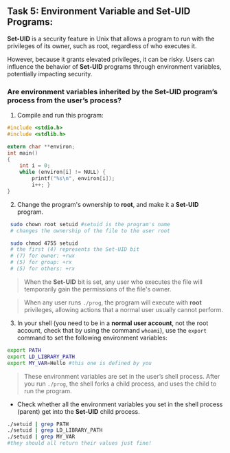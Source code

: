 ## Task 5: Environment Variable and Set-UID Programs:
**Set-UID** is a security feature in Unix that allows a program to run with the privileges of its owner, such as root, regardless of who executes it.

However, because it grants elevated privileges, it can be risky. Users can influence the behavior of **Set-UID** programs through environment variables, potentially impacting security.

### Are environment variables inherited by the **Set-UID** program’s process from the user’s process?

1) Compile and run this program:
```c
#include <stdio.h>
#include <stdlib.h>

extern char **environ;
int main()
{
    int i = 0;
    while (environ[i] != NULL) {
        printf("%s\n", environ[i]);
        i++; }
}
```
2) Change the program's ownership to **root**, and make it a **Set-UID** program.
```bash
 sudo chown root setuid #setuid is the program's name
 # changes the ownership of the file to the user root

 sudo chmod 4755 setuid 
 # the first (4) represents the Set-UID bit
 # (7) for owner: +rwx
 # (5) for group: +rx
 # (5) for others: +rx
```
> When the **Set-UID** bit is set, any user who executes the file will temporarily gain the permissions of the file's owner.

> When any user runs `./prog`, the program will execute with **root** privileges, allowing actions that a normal user usually cannot perform.

3) In your shell (you need to be in a **normal user account**, not the root account, check that by using the command `whoami`), use the `export`
command to set the following environment variables:
```bash
export PATH
export LD_LIBRARY_PATH
export MY_VAR=Hello #this one is defined by you
```
> These environment variables are set in the user’s shell process. After you run `./prog`, the shell forks a child process, and uses the child to run the program.

- Check whether all the environment variables you set in the shell process (parent) get into the **Set-UID** child process.
```bash
./setuid | grep PATH
./setuid | grep LD_LIBRARY_PATH
./setuid | grep MY_VAR
#they should all return their values just fine!
```